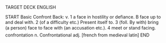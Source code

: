 TARGET DECK
ENGLISH

START
Basic
Confront
Back: v. 1 a face in hostility or defiance. B face up to and deal with. 2 (of a difficulty etc.) Present itself to. 3 (foll. By with) bring (a person) face to face with (an accusation etc.). 4 meet or stand facing.  confrontation n. Confrontational adj. [french from medieval latin]
END
